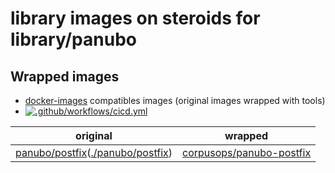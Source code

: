 # library images on steroids for library/panubo
## Wrapped images
- [docker-images](https://github.com/corpusops/docker-images) compatibles images (original images wrapped with tools)
- [![.github/workflows/cicd.yml](https://github.com/corpusops/docker-panubo/workflows/.github/workflows/cicd.yml/badge.svg?branch=main)](https://github.com/corpusops/docker-panubo/actions?query=workflow%3A.github%2Fworkflows%2Fcicd.yml+branch%3Amain)

| original   | wrapped  |
|------------|-----------|
| [panubo/postfix](https://hub.docker.com/r/panubo/postfix)([./panubo/postfix](./panubo/postfix))                             | [corpusops/panubo-postfix](https://hub.docker.com/r/corpusops/panubo-postfix)                 |
